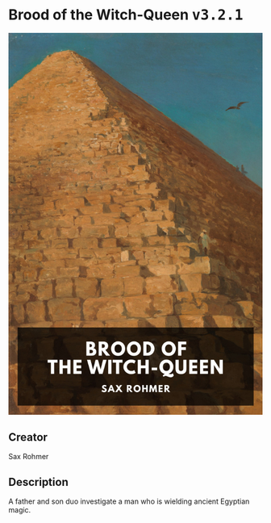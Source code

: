 
# Brood of the Witch-Queen <kbd>v3.2.1</kbd>

<center>
  <img src="./cover-1024.jpg"/>
</center>

## Creator
Sax Rohmer

## Description
A father and son duo investigate a man who is wielding ancient Egyptian magic.
